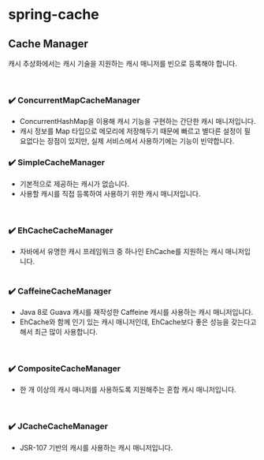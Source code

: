 # spring-cache

## Cache Manager

캐시 추상화에서는 캐시 기술을 지원하는 캐시 매니저를 빈으로 등록해야 합니다.

 
### ✔️ ConcurrentMapCacheManager

- ConcurrentHashMap을 이용해 캐시 기능을 구현하는 간단한 캐시 매니저입니다. </br>
- 캐시 정보를 Map 타입으로 메모리에 저장해두기 때문에 빠르고 별다른 설정이 필요없다는 장점이 있지만, 실제 서비스에서 사용하기에는 기능이 빈약합니다.
 
### ✔️ SimpleCacheManager
- 기본적으로 제공하는 캐시가 없습니다. </br>
- 사용할 캐시를 직접 등록하여 사용하기 위한 캐시 매니저입니다.</br>

 
### ✔️ EhCacheCacheManager
- 자바에서 유명한 캐시 프레임워크 중 하나인 EhCache를 지원하는 캐시 매니저입니다.</br>
 
### ✔️ CaffeineCacheManager
- Java 8로 Guava 캐시를 재작성한 Caffeine 캐시를 사용하는 캐시 매니저입니다.</br>
- EhCache와 함께 인기 있는 캐시 매니저인데, EhCache보다 좋은 성능을 갖는다고 해서 최근 많이 사용합니다.</br>

 
### ✔️ CompositeCacheManager
- 한 개 이상의 캐시 매니저를 사용하도록 지원해주는 혼합 캐시 매니저입니다.</br>

 
### ✔️ JCacheCacheManager
- JSR-107 기반의 캐시를 사용하는 캐시 매니저입니다.</br>
